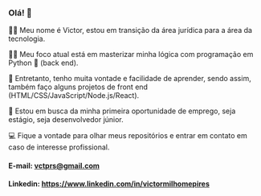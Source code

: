 ### Olá! 👋

:man_technologist: Meu nome é Victor, estou em transição da área jurídica para a área da tecnologia.

:man_student:	Meu foco atual está em masterizar minha lógica com programação em Python :snake: (back end).

:seedling:	Entretanto, tenho muita vontade e facilidade de aprender, sendo assim, também faço alguns projetos de front end (HTML/CSS/JavaScript/Node.js/React).

👀 Estou em busca da minha primeira oportunidade de emprego, seja estágio, seja desenvolvedor júnior. 

:computer: Fique a vontade para olhar meus repositórios e entrar em contato em caso de interesse profissional.

#### E-mail: vctprs@gmail.com
#### Linkedin: https://www.linkedin.com/in/victormilhomepires

<!--
**vmpires/vmpires** is a ✨ _special_ ✨ repository because its `README.md` (this file) appears on your GitHub profile.

Here are some ideas to get you started:

- 🔭 I’m currently working on ...
- 🌱 I’m currently learning ...
- 👯 I’m looking to collaborate on ...
- 🤔 I’m looking for help with ...
- 💬 Ask me about ...
- 📫 How to reach me: ...
- 😄 Pronouns: ...
- ⚡ Fun fact: ...
-->
